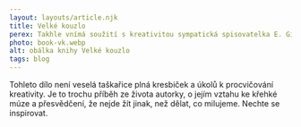 ```yaml
---
layout: layouts/article.njk
title: Velké kouzlo
perex: Takhle vnímá soužití s kreativitou sympatická spisovatelka E. Gilbertová ve své knize Velké kouzlo.
photo: book-vk.webp
alt: obálka knihy Velké kouzlo
tags: blog
---
```

Tohleto dílo není veselá taškařice plná kresbiček a úkolů k procvičování kreativity. Je to trochu příběh ze života autorky, o jejím vztahu ke křehké múze a přesvědčení, že nejde žít jinak, než dělat, co milujeme. Nechte se inspirovat.